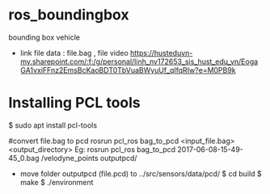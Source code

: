# ros_boundingbox
bounding box vehicle





- link file data : file.bag , file video 
https://husteduvn-my.sharepoint.com/:f:/g/personal/linh_nv172653_sis_hust_edu_vn/EogaGA1vxiFFnz2EmsBcKaoBDT0TbVuaBWyuUf_qIfqRIw?e=M0PB9k


# Installing PCL tools
$ sudo apt install pcl-tools


#convert file.bag to pcd 
rosrun pcl_ros bag_to_pcd <input_file.bag> <topic> <output_directory>
Eg: rosrun pcl_ros bag_to_pcd 2017-06-08-15-49-45_0.bag /velodyne_points outputpcd/


- move folder outputpcd (file.pcd) to ../src/sensors/data/pcd/ 
 $ cd build 
 $ make 
 $ ./environment
